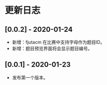 # 更新日志
## [0.0.2] - 2020-01-24
- 新增：fjutacm 在比赛中支持字母作为题目ID。
- 新增：题目预览界面将会显示题目编号。

## [0.0.1] - 2020-01-23
- 发布第一个版本。
